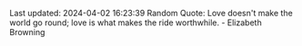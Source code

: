 Last updated: 2024-04-02 16:23:39
Random Quote: Love doesn't make the world go round; love is what makes the ride worthwhile. - Elizabeth Browning